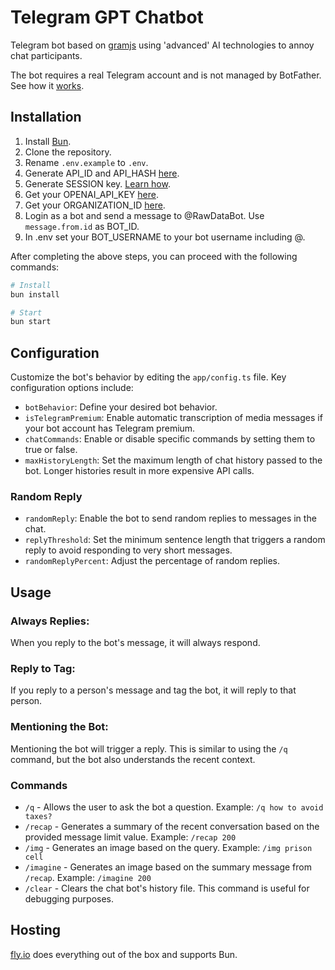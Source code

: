 # Telegram GPT Chatbot

Telegram bot based on [gramjs](https://gram.js.org/) using 'advanced' AI technologies to annoy chat participants.

The bot requires a real Telegram account and is not managed by BotFather. See how it [works](https://gram.js.org/getting-started/authorization#logging-in-as-a-user).

## Installation

1. Install [Bun](https://bun.sh/docs/installation).
2. Clone the repository.
3. Rename `.env.example` to `.env`.
4. Generate API_ID and API_HASH [here](https://gram.js.org/getting-started/authorization#getting-api-id-and-api-hash).
5. Generate SESSION key. [Learn how](https://gram.js.org/getting-started/authorization).
6. Get your OPENAI_API_KEY [here](https://platform.openai.com/account/api-keys).
7. Get your ORGANIZATION_ID [here](https://platform.openai.com/account/org-settings).
8. Login as a bot and send a message to @RawDataBot. Use `message.from.id` as BOT_ID.
9. In .env set your BOT_USERNAME to your bot username including @.

After completing the above steps, you can proceed with the following commands:

```bash
# Install
bun install

# Start
bun start
```

## Configuration

Customize the bot's behavior by editing the `app/config.ts` file. Key configuration options include:

- `botBehavior`: Define your desired bot behavior.
- `isTelegramPremium`: Enable automatic transcription of media messages if your bot account has Telegram premium.
- `chatCommands`: Enable or disable specific commands by setting them to true or false.
- `maxHistoryLength`: Set the maximum length of chat history passed to the bot. Longer histories result in more expensive API calls.

### Random Reply

- `randomReply`: Enable the bot to send random replies to messages in the chat.
- `replyThreshold`: Set the minimum sentence length that triggers a random reply to avoid responding to very short messages.
- `randomReplyPercent`: Adjust the percentage of random replies.

## Usage

### Always Replies:
When you reply to the bot's message, it will always respond.

### Reply to Tag:
If you reply to a person's message and tag the bot, it will reply to that person.

### Mentioning the Bot:
Mentioning the bot will trigger a reply. This is similar to using the `/q` command, but the bot also understands the recent context.

### Commands
- `/q` - Allows the user to ask the bot a question. Example: `/q how to avoid taxes?`
- `/recap` - Generates a summary of the recent conversation based on the provided message limit value. Example: `/recap 200`
- `/img` - Generates an image based on the query. Example: `/img prison cell`
- `/imagine` - Generates an image based on the summary message from `/recap`. Example: `/imagine 200`
- `/clear` - Clears the chat bot's history file. This command is useful for debugging purposes.

## Hosting

[fly.io](https://fly.io/) does everything out of the box and supports Bun.




